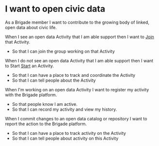 #  I want to open civic data
As a Brigade member I want to contribute to the growing body of linked, open data about civic life.

When I see an open data Activity that I am able support then I want to [Join](join_activity.md) that Activity.
* So that I can join the group working on that Activity

When I do not see an open data Activity that I am able support then I want to Start [Start](start_activity.md) an Activity.
* So that I can have a place to track and coordinate the Activity
* So that I can tell people about the Activity

When I'm working on an open data Activity I want to register my activity with the Brigade platform.
* So that people know I am active.
* So that I can record my activity and view my history.

When I commit changes to an open data catalog or repository I want to report the action to the Brigade platform.
* So that I can have a place to track activity on the Activity
* So that I can tell people about activity on this Activity